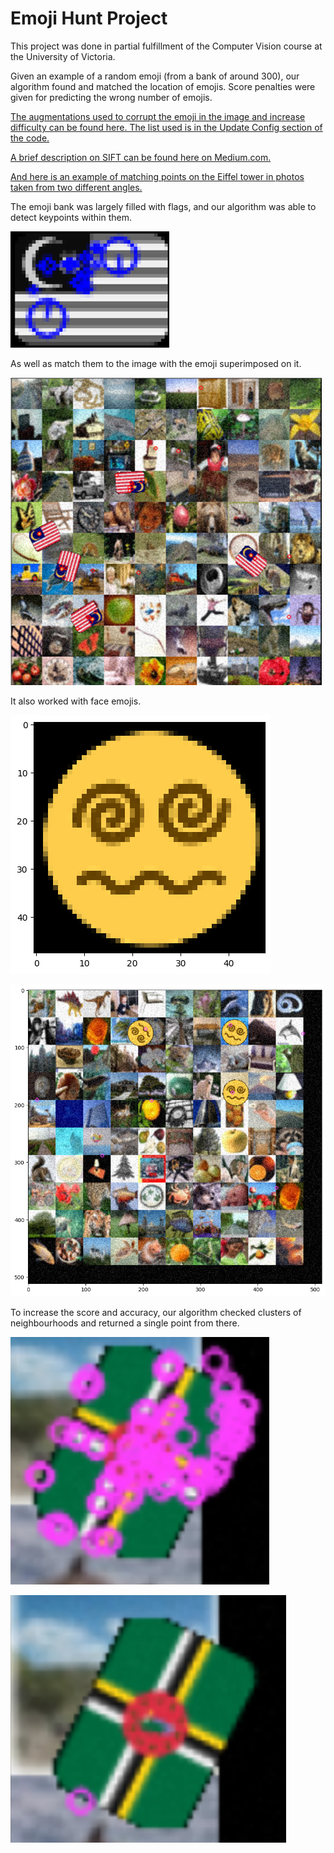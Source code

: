 
# Emoji Hunt Project

This project was done in partial fulfillment of the Computer Vision course at the University of Victoria. 

Given an example of a random emoji (from a bank of around 300), our algorithm found and matched the location of emojis. Score penalties were given for predicting the wrong number of emojis.

[The augmentations used to corrupt the emoji in the image and increase difficulty can be found here. The list used is in the Update Config section of the code.](https://imgaug.readthedocs.io/en/latest/source/overview_of_augmenters.html)

[A brief description on SIFT can be found here on Medium.com.](https://medium.com/@russmislam/implementing-sift-in-python-a-complete-guide-part-1-306a99b50aa5)

[And here is an example of matching points on the Eiffel tower in photos taken from two different angles.](https://www.analyticsvidhya.com/blog/2019/10/detailed-guide-powerful-sift-technique-image-matching-python/)

The emoji bank was largely filled with flags, and our algorithm was able to detect keypoints within them.

![Malaysia Flag Emoji](Malaysia_flag_emoji.png)

As well as match them to the image with the emoji superimposed on it.

![Malaysia Flag Image](Malaysia_flag_img.png)

It also worked with face emojis.

![Swirly eyed emoji](Swirly_eyed_emoji.png)

![Swirly eyed img](Swirly_eyed_img.png)

To increase the score and accuracy, our algorithm checked clusters of neighbourhoods and returned a single point from there.

![Flag pre clustering](Flag_pre_clustering.png)

![Flag post clustering](Flag_post_clustering.png)
